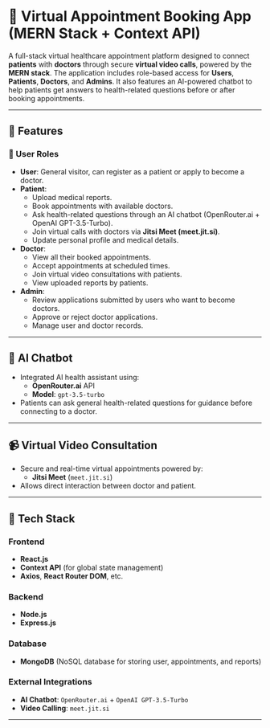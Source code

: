 # 🏥 Virtual Appointment Booking App (MERN Stack + Context API)

A full-stack virtual healthcare appointment platform designed to connect **patients** with **doctors** through secure **virtual video calls**, powered by the **MERN stack**. The application includes role-based access for **Users**, **Patients**, **Doctors**, and **Admins**. It also features an AI-powered chatbot to help patients get answers to health-related questions before or after booking appointments.

---

## 🚀 Features

### 👤 User Roles
- **User**: General visitor, can register as a patient or apply to become a doctor.
- **Patient**:
  - Upload medical reports.
  - Book appointments with available doctors.
  - Ask health-related questions through an AI chatbot (OpenRouter.ai + OpenAI GPT-3.5-Turbo).
  - Join virtual calls with doctors via **Jitsi Meet (meet.jit.si)**.
  - Update personal profile and medical details.
- **Doctor**:
  - View all their booked appointments.
  - Accept appointments at scheduled times.
  - Join virtual video consultations with patients.
  - View uploaded reports by patients.
- **Admin**:
  - Review applications submitted by users who want to become doctors.
  - Approve or reject doctor applications.
  - Manage user and doctor records.

---

## 🤖 AI Chatbot
- Integrated AI health assistant using:
  - **OpenRouter.ai** API
  - **Model**: `gpt-3.5-turbo`
- Patients can ask general health-related questions for guidance before connecting to a doctor.

---

## 📹 Virtual Video Consultation
- Secure and real-time virtual appointments powered by:
  - **Jitsi Meet** (`meet.jit.si`)
- Allows direct interaction between doctor and patient.

---

## 🧰 Tech Stack

### Frontend
- **React.js**
- **Context API** (for global state management)
- **Axios**, **React Router DOM**, etc.

### Backend
- **Node.js**
- **Express.js**

### Database
- **MongoDB** (NoSQL database for storing user, appointments, and reports)

### External Integrations
- **AI Chatbot**: `OpenRouter.ai` + `OpenAI GPT-3.5-Turbo`
- **Video Calling**: `meet.jit.si`

---


